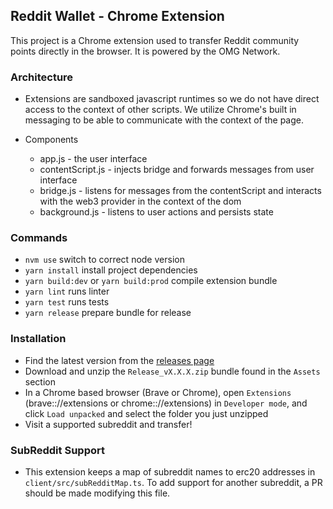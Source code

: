 ## Reddit Wallet - Chrome Extension

This project is a Chrome extension used to transfer Reddit community points directly in the browser. It is powered by the OMG Network.

### Architecture

- Extensions are sandboxed javascript runtimes so we do not have direct access to the context of other scripts. We utilize Chrome's built in messaging to be able to communicate with the context of the page.

- Components
  - app.js - the user interface
  - contentScript.js - injects bridge and forwards messages from user interface
  - bridge.js - listens for messages from the contentScript and interacts with the web3 provider in the context of the dom
  - background.js - listens to user actions and persists state

### Commands

- `nvm use` switch to correct node version
- `yarn install` install project dependencies
- `yarn build:dev` or `yarn build:prod` compile extension bundle
- `yarn lint` runs linter
- `yarn test` runs tests
- `yarn release` prepare bundle for release

### Installation

- Find the latest version from the [releases page](https://github.com/omgnetwork/community-points/releases)
- Download and unzip the `Release_vX.X.X.zip` bundle found in the `Assets` section
- In a Chrome based browser (Brave or Chrome), open `Extensions` (brave:://extensions or chrome:://extensions) in `Developer mode`, and click `Load unpacked` and select the folder you just unzipped
- Visit a supported subreddit and transfer!

### SubReddit Support

- This extension keeps a map of subreddit names to erc20 addresses in `client/src/subRedditMap.ts`. To add support for another subreddit, a PR should be made modifying this file.
